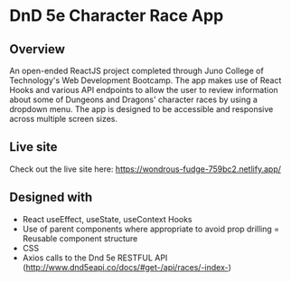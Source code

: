 # DnD 5e Character Race App

## Overview

An open-ended ReactJS project completed through Juno College of Technology's Web Development Bootcamp. The app makes use of React Hooks and various API endpoints to allow the user to review information about some of Dungeons and Dragons' character races by using a dropdown menu. The app is designed to be accessible and responsive across multiple screen sizes. 

## Live site

Check out the live site here: https://wondrous-fudge-759bc2.netlify.app/

## Designed with 

- React useEffect, useState, useContext Hooks 
- Use of parent components where appropriate to avoid prop drilling
= Reusable component structure
- CSS 
- Axios calls to the Dnd 5e RESTFUL API (http://www.dnd5eapi.co/docs/#get-/api/races/-index-)
